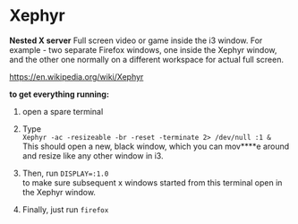 Xephyr
======

**Nested X server** 
Full screen video or game inside the i3 window. For example - two separate Firefox windows, one inside the Xephyr window, and the other one normally on a different workspace for actual full screen.

<https://en.wikipedia.org/wiki/Xephyr>

**to get everything running:**
1. open a spare terminal

2. Type  
`Xephyr -ac -resizeable -br -reset -terminate 2> /dev/null :1 &`  
This should open a new, black window, which you can mov****e around and resize like any other window in i3.  

3. Then, run `DISPLAY=:1.0`  
to make sure subsequent x windows started from this terminal open in the Xephyr window.  

4. Finally, just run `firefox`

